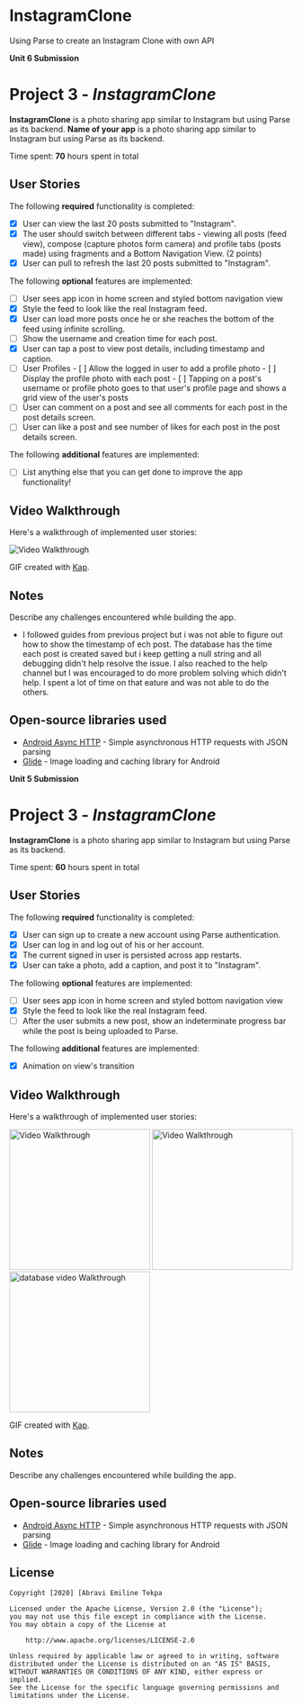 # InstagramClone
Using Parse to create an Instagram Clone with own API

**Unit 6 Submission**

# Project 3 - *InstagramClone*

**InstagramClone** is a photo sharing app similar to Instagram but using Parse as its backend.
**Name of your app** is a photo sharing app similar to Instagram but using Parse as its backend.

Time spent: **70** hours spent in total

## User Stories

The following **required** functionality is completed:

- [x] User can view the last 20 posts submitted to "Instagram".
- [x] The user should switch between different tabs - viewing all posts (feed view), compose (capture photos form camera) and profile tabs (posts made) using fragments and a Bottom Navigation View. (2 points)
- [x] User can pull to refresh the last 20 posts submitted to "Instagram".

The following **optional** features are implemented:

- [ ] User sees app icon in home screen and styled bottom navigation view
- [x] Style the feed to look like the real Instagram feed.
- [x] User can load more posts once he or she reaches the bottom of the feed using infinite scrolling.
- [ ] Show the username and creation time for each post.
- [x] User can tap a post to view post details, including timestamp and caption.
- [ ] User Profiles
      - [ ] Allow the logged in user to add a profile photo
      - [ ] Display the profile photo with each post
      - [ ] Tapping on a post's username or profile photo goes to that user's profile page and shows a grid view of the user's posts 
- [ ] User can comment on a post and see all comments for each post in the post details screen.
- [ ] User can like a post and see number of likes for each post in the post details screen.

The following **additional** features are implemented:

- [ ] List anything else that you can get done to improve the app functionality!

## Video Walkthrough

Here's a walkthrough of implemented user stories:

<img src='https://imgur.com/uVRWTUx.gif' title='Video Walkthrough' width='' alt='Video Walkthrough' />

GIF created with [Kap](https://getkap.co).

## Notes

Describe any challenges encountered while building the app.

- I followed guides from previous project but i was not able to figure out how to show the timestamp of ech post. The database has the time each post is created saved but i keep getting a null string and all debugging didn't help resolve the issue. I also reached to the help channel but I was encouraged to do more problem solving which didn't help. I spent a lot of time on that eature and was not able to do the others.

## Open-source libraries used

- [Android Async HTTP](https://github.com/codepath/CPAsyncHttpClient) - Simple asynchronous HTTP requests with JSON parsing
- [Glide](https://github.com/bumptech/glide) - Image loading and caching library for Android

**Unit 5 Submission**


# Project 3 - *InstagramClone*

**InstagramClone** is a photo sharing app similar to Instagram but using Parse as its backend.

Time spent: **60** hours spent in total

## User Stories

The following **required** functionality is completed:

- [x] User can sign up to create a new account using Parse authentication.
- [x] User can log in and log out of his or her account.
- [x] The current signed in user is persisted across app restarts.
- [x] User can take a photo, add a caption, and post it to "Instagram".

The following **optional** features are implemented:

- [ ] User sees app icon in home screen and styled bottom navigation view
- [x] Style the feed to look like the real Instagram feed.
- [ ] After the user submits a new post, show an indeterminate progress bar while the post is being uploaded to Parse.

The following **additional** features are implemented:

- [x] Animation on view's transition

## Video Walkthrough

Here's a walkthrough of implemented user stories:

<img src='Walkthroughgif.gif' title='Video Walkthrough' width='250' alt='Video Walkthrough' /> <img src='video.gif' title='Video Walkthrough' width='250' alt='Video Walkthrough' /> 
<br><img src='database.gif' title='Video Walkthrough' width='250' alt='database video Walkthrough' />

GIF created with [Kap](https://getkap.co).

## Notes

Describe any challenges encountered while building the app.

## Open-source libraries used

- [Android Async HTTP](https://github.com/codepath/CPAsyncHttpClient) - Simple asynchronous HTTP requests with JSON parsing
- [Glide](https://github.com/bumptech/glide) - Image loading and caching library for Android

## License

    Copyright [2020] [Abravi Emiline Tekpa

    Licensed under the Apache License, Version 2.0 (the "License");
    you may not use this file except in compliance with the License.
    You may obtain a copy of the License at

        http://www.apache.org/licenses/LICENSE-2.0

    Unless required by applicable law or agreed to in writing, software
    distributed under the License is distributed on an "AS IS" BASIS,
    WITHOUT WARRANTIES OR CONDITIONS OF ANY KIND, either express or implied.
    See the License for the specific language governing permissions and
    limitations under the License.
